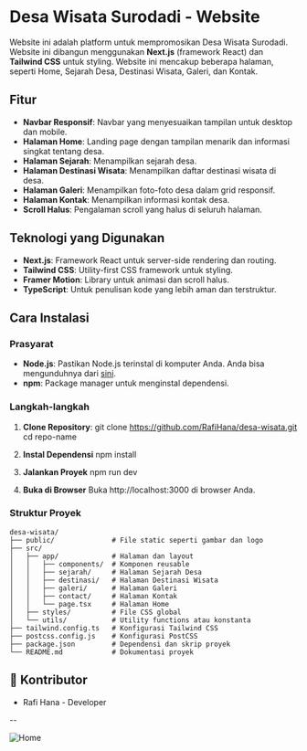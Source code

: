 # Desa Wisata Surodadi - Website

Website ini adalah platform untuk mempromosikan Desa Wisata Surodadi. Website ini dibangun menggunakan **Next.js** (framework React) dan **Tailwind CSS** untuk styling. Website ini mencakup beberapa halaman, seperti Home, Sejarah Desa, Destinasi Wisata, Galeri, dan Kontak.

## Fitur

- **Navbar Responsif**: Navbar yang menyesuaikan tampilan untuk desktop dan mobile.
- **Halaman Home**: Landing page dengan tampilan menarik dan informasi singkat tentang desa.
- **Halaman Sejarah**: Menampilkan sejarah desa.
- **Halaman Destinasi Wisata**: Menampilkan daftar destinasi wisata di desa.
- **Halaman Galeri**: Menampilkan foto-foto desa dalam grid responsif.
- **Halaman Kontak**: Menampilkan informasi kontak desa.
- **Scroll Halus**: Pengalaman scroll yang halus di seluruh halaman.

## Teknologi yang Digunakan

- **Next.js**: Framework React untuk server-side rendering dan routing.
- **Tailwind CSS**: Utility-first CSS framework untuk styling.
- **Framer Motion**: Library untuk animasi dan scroll halus.
- **TypeScript**: Untuk penulisan kode yang lebih aman dan terstruktur.

## Cara Instalasi

### Prasyarat

- **Node.js**: Pastikan Node.js terinstal di komputer Anda. Anda bisa mengunduhnya dari [sini](https://nodejs.org/).
- **npm**: Package manager untuk menginstal dependensi.

### Langkah-langkah

1. **Clone Repository**:
   git clone https://github.com/RafiHana/desa-wisata.git
   cd repo-name

2. **Instal Dependensi**
    npm install

3. **Jalankan Proyek**
    npm run dev

4. **Buka di Browser**
    Buka http://localhost:3000 di browser Anda.

### Struktur Proyek

    desa-wisata/
    ├── public/              # File static seperti gambar dan logo
    ├── src/
    │   ├── app/             # Halaman dan layout
    │   │   ├── components/  # Komponen reusable
    │   │   ├── sejarah/     # Halaman Sejarah Desa
    │   │   ├── destinasi/   # Halaman Destinasi Wisata
    │   │   ├── galeri/      # Halaman Galeri
    │   │   ├── contact/     # Halaman Kontak
    │   │   └── page.tsx     # Halaman Home
    │   ├── styles/          # File CSS global
    │   └── utils/           # Utility functions atau konstanta
    ├── tailwind.config.ts   # Konfigurasi Tailwind CSS
    ├── postcss.config.js    # Konfigurasi PostCSS
    ├── package.json         # Dependensi dan skrip proyek
    └── README.md            # Dokumentasi proyek


## 🤝 Kontributor
- Rafi Hana - Developer

--

![Home](public/homepage.png)